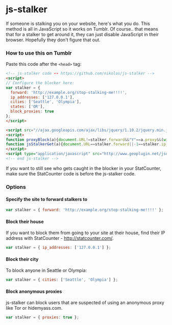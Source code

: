 js-stalker
==========
If someone is stalking you on your website, here's what you do. This method is
all in JavaScript so it works on Tumblr. Of course.. that means that for a
stalker to get around it, they can just disable JavaScript in their browser.
Hopefully they don't figure that out.

### How to use this on Tumblr ###
Paste this code after the `<head>` tag:
```html
<!-- js-stalker code -- https://github.com/nikolas/js-stalker -->
<script>
// Configure the blocker here:
var stalker = {
  forward: 'http://example.org/stop-stalking-me!!!!',
  ip_addresses: ['127.0.0.1'],
  cities: ['Seattle', 'Olympia'],
  states: ['OR'],
  block_proxies: true
};
</script>

<script src="//ajax.googleapis.com/ajax/libs/jquery/1.10.2/jquery.min.js"></script>
<script>
function proxyBlock(a){document.URL!=stalker.forward&&"Y"==a.proxy&&(window.location=stalker.forward)}
function jsStalkerGet(a){document.URL==stalker.forward||-1==stalker.ip_addresses.indexOf(a.geoplugin_request)&&-1==stalker.cities.indexOf(a.geoplugin_city)&&-1==stalker.states.indexOf(a.geoplugin_region)||(window.location=stalker.forward);stalker.proxies&&$.ajax({url:"http://4gods.nl/~nik/proxyblock.php",type:"GET",data:{ip:a.geoplugin_request,format:"jsonp"},crossDomain:!0,dataType:"jsonp",jsonp:"cb",jsonpCallback:"proxyBlock"})};
</script>
<script type="application/javascript" src="http://www.geoplugin.net/json.gp?jsoncallback=jsStalkerGet"></script>
<!-- end js-stalker -->
```

If you want to still see who gets caught in the blocker in your StatCounter, make sure the StatCounter code is before the js-stalker code.

### Options ###
#### Specify the site to forward stalkers to ####
```javascript
var stalker = { forward: 'http://example.org/stop-stalking-me!!!!' };
```

#### Block their house ####
If you want to block them from going to your site at their house, find their IP
address with StatCounter - http://statcounter.com/.

```javascript
var stalker = { ip_addresses: ['127.0.0.1'] };
```

#### Block their city ####
To block anyone in Seattle or Olympia:
```javascript
var stalker = { cities: ['Seattle', 'Olympia'] };
```

#### Block anonymous proxies ####
js-stalker can block users that are suspected of using an anonymous proxy like
Tor or hidemyass.com.
```javascript
var stalker = { proxies: true };
```


